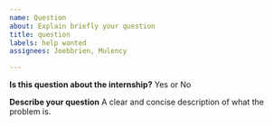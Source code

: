 ```yaml
---
name: Question
about: Explain briefly your question
title: question
labels: help wanted
assignees: Joebbrien, Mulency

---
```


**Is this question about the internship?**
Yes or No

**Describe your question**
A clear and concise description of what the problem is.  




